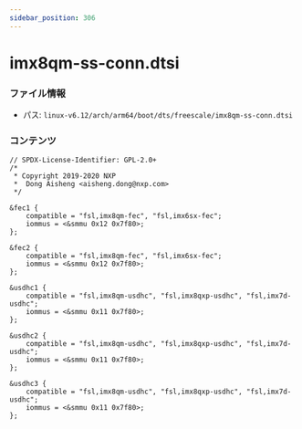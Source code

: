 ```yaml
---
sidebar_position: 306
---
```

# imx8qm-ss-conn.dtsi

### ファイル情報

- パス: `linux-v6.12/arch/arm64/boot/dts/freescale/imx8qm-ss-conn.dtsi`

### コンテンツ

```dtsi
// SPDX-License-Identifier: GPL-2.0+
/*
 * Copyright 2019-2020 NXP
 *	Dong Aisheng <aisheng.dong@nxp.com>
 */

&fec1 {
	compatible = "fsl,imx8qm-fec", "fsl,imx6sx-fec";
	iommus = <&smmu 0x12 0x7f80>;
};

&fec2 {
	compatible = "fsl,imx8qm-fec", "fsl,imx6sx-fec";
	iommus = <&smmu 0x12 0x7f80>;
};

&usdhc1 {
	compatible = "fsl,imx8qm-usdhc", "fsl,imx8qxp-usdhc", "fsl,imx7d-usdhc";
	iommus = <&smmu 0x11 0x7f80>;
};

&usdhc2 {
	compatible = "fsl,imx8qm-usdhc", "fsl,imx8qxp-usdhc", "fsl,imx7d-usdhc";
	iommus = <&smmu 0x11 0x7f80>;
};

&usdhc3 {
	compatible = "fsl,imx8qm-usdhc", "fsl,imx8qxp-usdhc", "fsl,imx7d-usdhc";
	iommus = <&smmu 0x11 0x7f80>;
};

```
